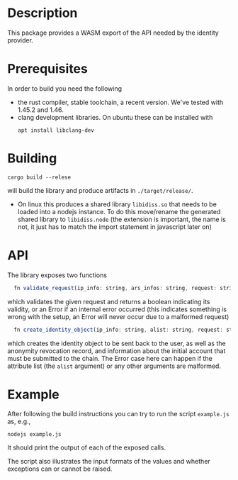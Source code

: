 # Description

This package provides a WASM export of the API needed by the identity provider.

# Prerequisites

In order to build you need the following
- the rust compiler, stable toolchain, a recent version. We've tested with
  1.45.2 and 1.46.
- clang development libraries. On ubuntu these can be installed with 
  ```
  apt install libclang-dev
  ```

# Building
  ```
  cargo build --relese
  ```
  
  will build the library and produce artifacts in `./target/release/`.
  - On linux this produces a shared library `libidiss.so` that needs to be
    loaded into a nodejs instance. To do this move/rename the generated shared library
    to `libidiss.node` (the extension is important, the name is not, it just has
    to match the import statement in javascript later on)

# API

The library exposes two functions
```javascript
  fn validate_request(ip_info: string, ars_infos: string, request: string): boolean | Error
```
which validates the given request and returns a boolean indicating its validity,
or an Error if an internal error occurred (this indicates something is wrong
with the setup, an Error will never occur due to a malformed request)

```javascript
  fn create_identity_object(ip_info: string, alist: string, request: string, ip_private_key: string, ip_cdi_private_key: string): {idObject: string; arRecord: string, initialAccount: string} | Error
```
which creates the identity object to be sent back to the user, as well as the
anonymity revocation record, and information about the initial account that must
be submitted to the chain. The Error case here can happen if the attribute
list (the `alist` argument) or any other arguments are malformed.
  
# Example
  After following the build instructions you can try to run the script `example.js` as, e.g., 
  ```
  nodejs example.js
  ```

  It should print the output of each of the exposed calls.
  
  The script also illustrates the input formats of the values and whether
  exceptions can or cannot be raised.
